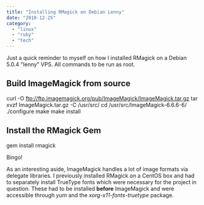 ```yaml
---
title: "Installing RMagick on Debian Lenny"
date: "2010-12-25"
category:
  - "linux"
  - "ruby"
  - "tech"
---
```


Just a quick reminder to myself on how I installed RMagick on a Debian 5.0.4 "lenny" VPS. All commands to be run as root.

## Build ImageMagick from source

curl -O ftp://ftp.imagemagick.org/pub/ImageMagick/ImageMagick.tar.gz
tar xvzf ImageMagick.tar.gz -C /usr/src/
cd /usr/src/ImageMagick-6.6.6-6/
./configure
make
make install

## Install the RMagick Gem

gem install rmagick

Bingo!

As an interesting aside, ImageMagick handles a lot of image formats via delegate libraries. I previously installed RMagick on a CentOS box and had to separately install TrueType fonts which were necessary for the project in question. These had to be installed **before** ImageMagick and were accessible through _yum_ and the _xorg-x11-fonts-truetype_ package.
